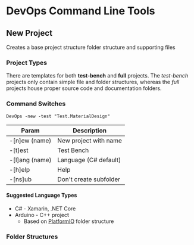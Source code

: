 # DevOps Command Line Tools

## New Project
Creates a base project structure folder structure and supporting files

### Project Types
There are templates for both **test-bench** and **full** projects. The _test-bench_ projects only contain simple file and folder structures, whereas the _full_ projects house proper source code and documentation folders.

### Command Switches

``DevOps -new -test "Test.MaterialDesign"``

| Param           | Description |
|-----------------|-------------|
| -[n]ew (name)   | New project with name
| -[t]est         | Test Bench
| -[l]ang (name)  | Language (C# default)
| -[h]elp         | Help
| -[ns]ub         | Don't create subfolder

#### Suggested Language Types
* C# - Xamarin, .NET Core
* Arduino - C++ project
    * Based on [PlatformIO](https://platformio.org/) folder structure

### Folder Structures
